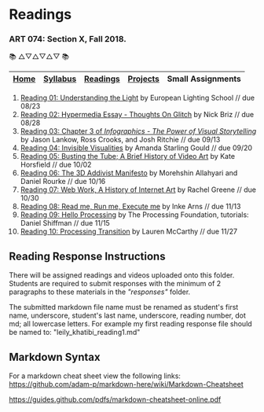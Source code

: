 # Readings
### ART 074: Section X, Fall 2018.

:books: △▽△▽△▽ :books:

[Home](https://github.com/fewnew/art74-fall2018) | [Syllabus](https://github.com/fewnew/art74-fall2018/blob/master/syllabus.md#syllabus) | [Readings](https://github.com/fewnew/art74-fall2018/tree/master/Readings) | [Projects](https://github.com/fewnew/art74-fall2018/tree/master/projects) | Small Assignments
--- | --- | --- | --- | ---

1. [Reading 01: Understanding the Light](https://github.com/fewnew/art74-fall2018/blob/master/Readings/reading01/understanding-the-light.md) by European Lighting School // due 08/23
2. [Reading 02: Hypermedia Essay - Thoughts On Glitch](https://github.com/fewnew/art74-fall2018/blob/master/Readings/reading02/toughts-on-glitch.md) by Nick Briz // due 08/28
3. [Reading 03: Chapter 3 of *Infographics - The Power of Visual Storytelling*](https://github.com/fewnew/art74-fall2018/blob/master/Readings/reading03/Infographics_The_Power_of_Visual_Storytelling_----_(Chapter_03_The_Visual_Storytelling_Spectrum_An_Objective_Approach).pdf) by Jason Lankow, Ross Crooks, and Josh Ritchie // due 09/13
4. [Reading 04: Invisible Visualities](https://github.com/fewnew/art74-fall2018/blob/master/Readings/reading04/InvisibleVisualities.pdf) by Amanda Starling Gould // due 09/20
5. [Reading 05: Busting the Tube; A Brief History of Video Art](https://github.com/fewnew/art74-fall2018/blob/master/Readings/reading05/Kate%20Horsfield%20-%20Busting%20the%20Tube%3B%20A%20Brief%20History%20of%20Video%20Art.pdf) by Kate Horsfield // due 10/02
6. [Reading 06: The 3D Addivist Manifesto](https://github.com/fewnew/art74-fall2018/blob/master/Readings/reading06/The_3D_Additivist_Manifesto.pdf) by Morehshin Allahyari and Daniel Rourke // due 10/16
7. [Reading 07: Web Work, A History of Internet Art](https://github.com/fewnew/art74-fall2018/blob/master/Readings/reading07/Greene%2C%20Rachel%20-%20Web%20Work%2C%20A%20History%20of%20Internet%20Art.pdf) by Rachel Greene // due 10/30
8. [Reading 08: Read me, Run me, Execute me](https://github.com/fewnew/art74-fall2018/blob/master/Readings/reading08/Arns_Inke_Read_me_run_me_execute_me%20.pdf) by Inke Arns // due 11/13
9. [Reading 09: Hello Processing](https://github.com/fewnew/art74-fall2018/blob/master/Readings/reading09/hello-processing.md) by The Processing Foundation, tutorials: Daniel Shiffman // due 11/15
10. [Reading 10: Processing Transition](https://github.com/fewnew/art74-fall2018/blob/master/Readings/reading10/processing-transition.md) by Lauren McCarthy // due 11/27

## Reading Response Instructions
There will be assigned readings and videos uploaded onto this folder. Students are required to submit responses with the minimum of 2 paragraphs to these materials in the *"responses"* folder.

The submitted markdown file name must be renamed as student's first name, underscore, student's last name, underscore, reading number, dot md; all lowercase letters. For example my first reading response file should be named to: "leily_khatibi_reading1.md"

## Markdown Syntax

For a markdown cheat sheet view the following links: <br>
https://github.com/adam-p/markdown-here/wiki/Markdown-Cheatsheet

https://guides.github.com/pdfs/markdown-cheatsheet-online.pdf
